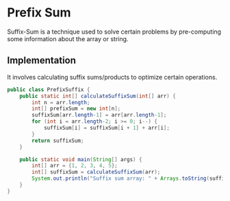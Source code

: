 # Prefix Sum

Suffix-Sum is a technique used to solve certain problems by pre-computing some information about the array or string.

## Implementation

It involves calculating suffix sums/products to optimize certain operations.

```java
public class PrefixSuffix {
    public static int[] calculateSuffixSum(int[] arr) {
        int n = arr.length;
        int[] prefixSum = new int[n];
        suffixSum[arr.length-1] = arr[arr.length-1];
        for (int i = arr.length-2; i >= 0; i--) {
            suffixSum[i] = suffixSum[i + 1] + arr[i];
        }
        return suffixSum;
    }

    public static void main(String[] args) {
        int[] arr = {1, 2, 3, 4, 5};
        int[] suffixSum = calculateSuffixSum(arr);
        System.out.println("Suffix sum array: " + Arrays.toString(suffixSum));
    }
}
